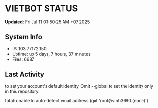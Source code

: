 # VIETBOT STATUS
**Updated**: Fri Jul 11 03:50:25 AM +07 2025

## System Info
- IP: 103.77.172.150
- Uptime: up 5 days, 7 hours, 37 minutes
- Files: 6687

## Last Activity

to set your account's default identity.
Omit --global to set the identity only in this repository.

fatal: unable to auto-detect email address (got 'root@vinh3690.(none)')
